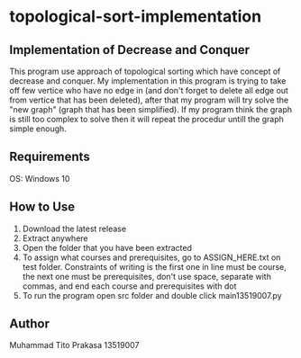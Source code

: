 # topological-sort-implementation

## Implementation of Decrease and Conquer
This program use approach of topological sorting which have concept of decrease and conquer. My implementation in this program is trying to take off few vertice who have no edge in (and don't forget to delete all edge out from vertice that has been deleted), after that my program will try solve the "new graph" (graph that has been simplified). If my program think the graph is still too complex to solve then it will repeat the procedur untill the graph simple enough.

## Requirements
OS: Windows 10

## How to Use
1.  Download the latest release
2.  Extract anywhere
3.  Open the folder that you have been extracted
4.  To assign what courses and prerequisites, go to ASSIGN_HERE.txt on test folder. Constraints of writing is the first one in line must be course, the next one must be prerequisites, don't use space, separate with commas, and end each course and prerequisites with dot
5.  To run the program open src folder and double click main13519007.py

## Author
Muhammad Tito Prakasa 13519007
